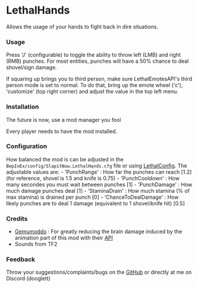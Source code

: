 # LethalHands

Allows the usage of your hands to fight back in dire situations.

### Usage

Press 'J' (configurable) to toggle the ability to throw left (LMB) and right (RMB) punches.
For most entities, punches will have a 50% chance to deal shovel/sign damage.

If squaring up brings you to third person, make sure LethalEmotesAPI's third person mode is set to normal.
To do that, bring up the emote wheel ('c'), 'customize' (top right corner) and adjust the value in the top left menu.

### Installation

The future is now, use a mod manager you fool

Every player needs to have the mod installed.

### Configuration

How balanced the mod is can be adjusted in the `BepInEx/config/SlapitNow.LethalHands.cfg` file or using [LethalConfig](https://thunderstore.io/c/lethal-company/p/AinaVT/LethalConfig/).
The adjustable values are:
	- 'PunchRange' : How far the punches can reach [1.2]  (for reference, shovel is 1.5 and knife is 0.75)
	- 'PunchCooldown' : How many secondes you must wait between punches [1]
	- 'PunchDamage' : How much damage punches deal [1]
	- 'StaminaDrain' : How much stamina (% of max stamina) is drained per punch [0]
	- 'ChanceToDealDamage' : How likely punches are to deal 1 damage (equivalent to 1 shovel/knife hit) [0.5]


### Credits

- [Gemumoddo](https://thunderstore.io/c/lethal-company/p/Gemumoddo/) : For greatly reducing the brain damage induced by the animation part of this mod with their [API](https://thunderstore.io/c/lethal-company/p/Gemumoddo/LethalEmotesAPI)
- Sounds from TF2

### Feedback

Throw your suggestions/complaints/bugs on the [GitHub](https://github.com/ThomasNg2/LethalHands) or directly at me on Discord (dooglett)
